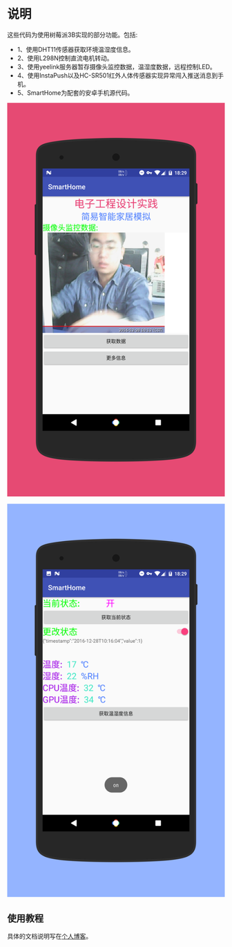 # 说明

这些代码为使用树莓派3B实现的部分功能。包括:

- 1、使用DHT11传感器获取环境温湿度信息。
- 2、使用L298N控制直流电机转动。
- 3、使用yeelink服务器暂存摄像头监控数据，温湿度数据，远程控制LED。
- 4、使用InstaPush以及HC-SR501红外人体传感器实现异常闯入推送消息到手机。
- 5、SmartHome为配套的安卓手机源代码。

![1](https://github.com/cyang812/Raspberry-Pi/raw/master/1.png)

![2](https://github.com/cyang812/Raspberry-Pi/raw/master/2.png)

## 使用教程

具体的文档说明写在[个人博客](http://cyang.tech/categories/%E6%A0%91%E8%8E%93%E6%B4%BE/)。
